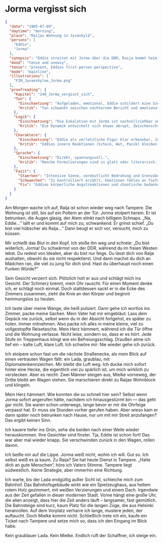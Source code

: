 # Jorma vergisst sich

```json
{
  "date": "1985-07-09",
  "daytime": "morning",
  "place": "Raijas Wohnung in Jyväskylä",
  "persons": [
    "Eddie",
    "Jorma"
  ],
  "synopsis": "Eddie streitet mit Jorma über die DDR, Raija kommt heim und spürt die Spannungen; nachts hört Eddie den Streit zwischen beiden.",
  "mood": "tense and uneasy",
  "tense": "present, Eddies first-person perspective",
  "mode": "mainline",
  "illustrations": [
    "FIN_Jyvaeskylae_Jorma.png"
  ],
  "proofreading": {
    "Kapitel": "240_Jorma_vergisst_sich",
    "Ton": {
      "Einschaetzung": "Aufgeladen, emotional, Eddie schildert eine Szene, in der Grenzen überschritten werden.",
      "Kritik": "Ton schwankt zwischen nüchternem Bericht und emotionaler Reaktion. Teilweise wirkt es zu kontrolliert für die Dramatik des Moments."
    },
    "Logik": {
      "Einschaetzung": "Die Eskalation mit Jorma ist nachvollziehbar und fügt sich in die Handlung.",
      "Kritik": "Die Dynamik entwickelt sich etwas abrupt, Zwischenschritte oder innere Warnsignale könnten stärker herausgearbeitet werden."
    },
    "Charaktere": {
      "Einschaetzung": "Eddie als verletzliche Figur klar erkennbar, Jorma als aggressiver Gegenpart.",
      "Kritik": "Eddies innere Reaktionen (Schock, Wut, Panik) bleiben eher abstrakt. Jorma wirkt klischeehaft eindimensional als Antagonist."
    },
    "Sprache": {
      "Einschaetzung": "Direkt, spannungsvoll.",
      "Kritik": "Manche Formulierungen sind zu glatt oder literarisch. Spontane, jugendliche Sprache und körperliche Beschreibungen könnten stärker betont werden."
    },
    "Fazit": {
      "Staerken": "Intensive Szene, verdeutlicht Bedrohung und Grenzüberschreitung.",
      "Schwaechen": "Zu kontrolliert erzählt, Emotionen fehlen an Tiefe, Jorma eindimensional.",
      "Fix": "Eddies körperliche Angstreaktionen und chaotische Gedanken stärker einbauen, Jormas Verhalten nuancierter darstellen, Sprache emotionaler machen."
    }
  }
}
```

Am Morgen wache ich auf, Raija ist schon wieder weg nach Tampere. Die Wohnung
ist still, bis auf ein Poltern an der Tür. Jorma stolpert herein. Er ist
betrunken, die Augen glasig, der Atem stinkt nach billigem Schnaps. „Na, Eddie…“
lallt er und kommt auf mich zu, schwankend. Er grinst schief. „Du bist viel
hübscher als Raija…“ Dann beugt er sich vor, versucht, mich zu küssen.

Mir schießt das Blut in den Kopf. Ich stoße ihn weg und schreie: „Du bist
widerlich, Jorma! Du schwärmst von der DDR, während du im freien Westen lebst.
Du redest von Idealen, aber du bist nur feige. Du lässt dich von Raija
aushalten, obwohl du sie nicht respektierst. Und dann machst du dich an Mädchen
ran, die viel zu jung für dich sind. Hast du überhaupt noch einen Funken Würde?“

Sein Gesicht verzerrt sich. Plötzlich holt er aus und schlägt mich ins Gesicht.
Der Schmerz brennt, mein Ohr rauscht. Für einen Moment denke ich, er schlägt
noch einmal. Doch stattdessen sackt er in die Ecke des Zimmers zusammen, zieht
die Knie an den Körper und beginnt hemmungslos zu heulen.

Ich taste über meine Wange, die heiß pulsiert. Dann gehe ich wortlos ins Zimmer,
packe meine Sachen. Mein Vater hat mir eingebläut: Lass dein Gepäck nie zurück,
selbst wenn du in der Absicht fortgehst, es später zu holen. Immer mitnehmen.
Also packe ich alles in meine kleine, viel zu vollgestopfte Reisetasche. Mein
Herz hämmert, während ich die Tür öffne und die Wohnung verlasse. Nicht leise,
sondern so, dass er es hört. Jede Stufe im Treppenhaus klingt wie ein
Befreiungsschlag. Draußen atme ich tief ein – kalte Luft, klare Luft. Ich
schwöre mir: Nie wieder gehe ich zurück.

Ich stolpere schon fast um die nächste Straßenecke, als mein Blick auf einen
vertrauten Wagen fällt: ein Lada, graublau, mit Diplomatenkennzeichen. Mir
bleibt die Luft weg. Ich ducke mich sofort hinter eine Hecke, die eigentlich
viel zu spärlich ist, um mich wirklich zu verstecken. Aber es reicht: Zwei
Männer steigen aus, Mielke vorneweg, der Dritte bleibt am Wagen stehen. Sie
marschieren direkt zu Raijas Wohnblock und klingeln.

Mein Herz hämmert. Wie konnten die so schnell hier sein? Selbst wenn Jorma
sofort angerufen hätte, nachdem ich hinausgestürmt bin — das geht gar nicht. Sie
waren schon unterwegs, lange bevor er mir die Ohrfeige verpasst hat. Er muss sie
Stunden vorher gerufen haben. Aber wieso kam er dann später noch betrunken nach
Hause, nur um mit mir Streit anzufangen? Das ergibt keinen Sinn.

Ich kauere tiefer ins Grün, sehe die beiden nach einer Weile wieder
herauskommen. Ihre Gesichter sind finster. Tja, Eddie ist schon fort! Das war
aber mal wieder knapp. Sie verschwinden zurück in den Wagen, rollen davon.

Ich beiße mir auf die Lippe. Jorma weiß nicht, wohin ich will. Gut so. Ich
selbst weiß es ja kaum. Zu Raija? Sie hat heute Dienst in Tampere. „Halte dich
an gute Menschen“, höre ich Vaters Stimme. Tampere liegt südwestlich. Keine
Strategie, aber immerhin eine Richtung.

Ich warte, bis der Lada endgültig außer Sicht ist, schleiche mich zum Bahnhof.
Das Bahnhofsgebäude wirkt wie ein Spielzeughaus, aus hellem rotem Holz
gezimmert, mit weißen Verzierungen und einem Dach. Irgendwie aus der Zeit
gefallen in dieser modernen Stadt. Vorne hängt eine große Uhr, die allen
anzeigt, dass hier die Zeit anders läuft – langsamer, fast gemütlich. Die
Bahnsteige sind kurz, kaum Platz für die langen Züge, die aus Helsinki
heranrollen. Auf dem Vorplatz verharre ich lange, mustere jeden, der auftaucht.
Doch Mielke kommt nicht. Schließlich trete ich ein, kaufe ein Ticket nach
Tampere und setze mich so, dass ich den Eingang im Blick habe.

Kein graublauer Lada. Kein Mielke. Endlich ruft der Schaffner, ich steige ein.